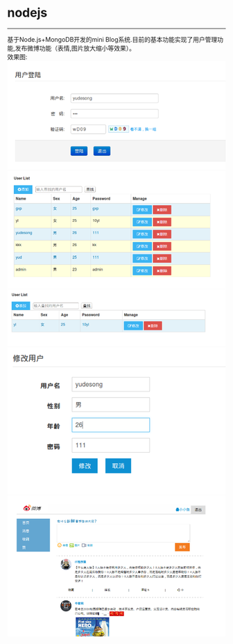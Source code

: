 # nodejs

***
基于Node.js+MongoDB开发的mini Blog系统.目前的基本功能实现了用户管理功能,发布微博功能（表情,图片放大缩小等效果）。</br>
效果图:</br>
<img src="login.png"/>
<img src="users.png"/>
<img src="find.png"/>
<img src="modify.png"/>
<img src="blog.png"/>
